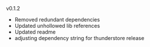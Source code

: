 v0.1.2
- Removed redundant dependencies
- Updated unhollowed lib references
- Updated readme
- adjusting dependency string for thunderstore release